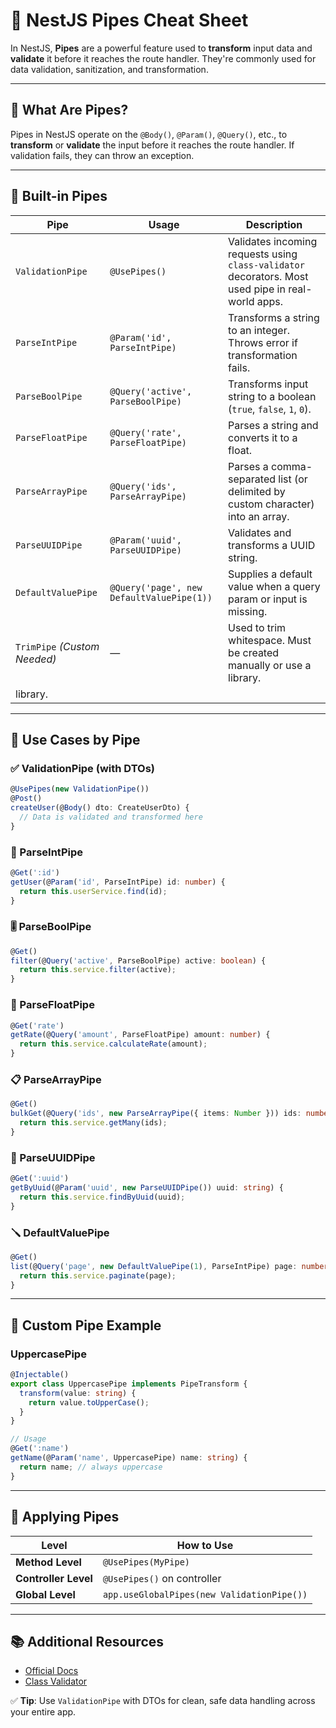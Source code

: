 # 🧪 NestJS Pipes Cheat Sheet

In NestJS, **Pipes** are a powerful feature used to **transform** input data and **validate** it before it reaches the route handler. They're commonly used for data validation, sanitization, and transformation.

---

## 🧱 What Are Pipes?

Pipes in NestJS operate on the `@Body()`, `@Param()`, `@Query()`, etc., to **transform** or **validate** the input before it reaches the route handler. If validation fails, they can throw an exception.

---

## 🔧 Built-in Pipes

| Pipe | Usage | Description |
|------|-------|-------------|
| `ValidationPipe` | `@UsePipes()` | Validates incoming requests using `class-validator` decorators. Most used pipe in real-world apps. |
| `ParseIntPipe` | `@Param('id', ParseIntPipe)` | Transforms a string to an integer. Throws error if transformation fails. |
| `ParseBoolPipe` | `@Query('active', ParseBoolPipe)` | Transforms input string to a boolean (`true`, `false`, `1`, `0`). |
| `ParseFloatPipe` | `@Query('rate', ParseFloatPipe)` | Parses a string and converts it to a float. |
| `ParseArrayPipe` | `@Query('ids', ParseArrayPipe)` | Parses a comma-separated list (or delimited by custom character) into an array. |
| `ParseUUIDPipe` | `@Param('uuid', ParseUUIDPipe)` | Validates and transforms a UUID string. |
| `DefaultValuePipe` | `@Query('page', new DefaultValuePipe(1))` | Supplies a default value when a query param or input is missing. |
| `TrimPipe` *(Custom Needed)* | — | Used to trim whitespace. Must be created manually or use a library. |
library.         |

---

## 🧠 Use Cases by Pipe

### ✅ ValidationPipe (with DTOs)
```typescript
@UsePipes(new ValidationPipe())
@Post()
createUser(@Body() dto: CreateUserDto) {
  // Data is validated and transformed here
}
```

### 🔢 ParseIntPipe
```typescript
@Get(':id')
getUser(@Param('id', ParseIntPipe) id: number) {
  return this.userService.find(id);
}
```

### 🎚 ParseBoolPipe
```typescript
@Get()
filter(@Query('active', ParseBoolPipe) active: boolean) {
  return this.service.filter(active);
}
```

### 📏 ParseFloatPipe
```typescript
@Get('rate')
getRate(@Query('amount', ParseFloatPipe) amount: number) {
  return this.service.calculateRate(amount);
}
```

### 📋 ParseArrayPipe
```typescript
@Get()
bulkGet(@Query('ids', new ParseArrayPipe({ items: Number })) ids: number[]) {
  return this.service.getMany(ids);
}
```

### 🧾 ParseUUIDPipe
```typescript
@Get(':uuid')
getByUuid(@Param('uuid', new ParseUUIDPipe()) uuid: string) {
  return this.service.findByUuid(uuid);
}
```

### 🪛 DefaultValuePipe
```typescript
@Get()
list(@Query('page', new DefaultValuePipe(1), ParseIntPipe) page: number) {
  return this.service.paginate(page);
}
```

---

## 🧱 Custom Pipe Example

### UppercasePipe
```typescript
@Injectable()
export class UppercasePipe implements PipeTransform {
  transform(value: string) {
    return value.toUpperCase();
  }
}

// Usage
@Get(':name')
getName(@Param('name', UppercasePipe) name: string) {
  return name; // always uppercase
}
```

---

## 📌 Applying Pipes

| Level            | How to Use                     |
|------------------|--------------------------------|
| **Method Level** | `@UsePipes(MyPipe)`            |
| **Controller Level** | `@UsePipes()` on controller |
| **Global Level** | `app.useGlobalPipes(new ValidationPipe())` |

---

## 📚 Additional Resources

- [Official Docs](https://docs.nestjs.com/pipes)
- [Class Validator](https://github.com/typestack/class-validator)

✅ **Tip**: Use `ValidationPipe` with DTOs for clean, safe data handling across your entire app.